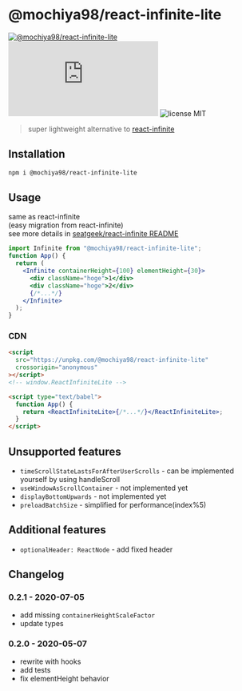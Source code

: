 # @mochiya98/react-infinite-lite

[![@mochiya98/react-infinite-lite](https://img.shields.io/npm/v/@mochiya98/react-infinite-lite.svg?style=flat-square)](https://www.npmjs.com/package/@mochiya98/react-infinite-lite) [![gzip size](http://img.badgesize.io/https://unpkg.com/@mochiya98/react-infinite-lite/dist/index.esm.js?compression=gzip&style=flat-square)](https://unpkg.com/@mochiya98/react-infinite-lite/dist/index.esm.js) ![license MIT](https://img.shields.io/badge/license-MIT-green.svg?style=flat-square)

> super lightweight alternative to [react-infinite](https://www.npmjs.com/package/react-infinite)

## Installation

```sh
npm i @mochiya98/react-infinite-lite
```

## Usage

same as react-infinite  
(easy migration from react-infinite)  
see more details in [seatgeek/react-infinite README](https://github.com/seatgeek/react-infinite/blob/master/README.md)

```jsx
import Infinite from "@mochiya98/react-infinite-lite";
function App() {
  return (
    <Infinite containerHeight={100} elementHeight={30}>
      <div className="hoge">1</div>
      <div className="hoge">2</div>
      {/*...*/}
    </Infinite>
  );
}
```

### CDN

```html
<script
  src="https://unpkg.com/@mochiya98/react-infinite-lite"
  crossorigin="anonymous"
></script>
<!-- window.ReactInfiniteLite -->

<script type="text/babel">
  function App() {
    return <ReactInfiniteLite>{/*...*/}</ReactInfiniteLite>;
  }
</script>
```

## Unsupported features

- `timeScrollStateLastsForAfterUserScrolls` - can be implemented yourself by using handleScroll
- `useWindowAsScrollContainer` - not implemented yet
- `displayBottomUpwards` - not implemented yet
- `preloadBatchSize` - simplified for performance(index%5)

## Additional features

- `optionalHeader: ReactNode` - add fixed header

## Changelog

### 0.2.1 - 2020-07-05

- add missing `containerHeightScaleFactor`
- update types

### 0.2.0 - 2020-05-07

- rewrite with hooks
- add tests
- fix elementHeight behavior
